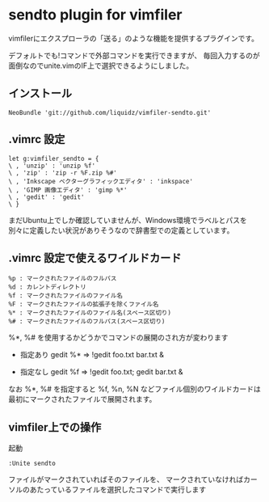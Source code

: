 # sendto plugin for vimfiler

vimfilerにエクスプローラの「送る」のような機能を提供するプラグインです。

デフォルトでも!コマンドで外部コマンドを実行できますが、
毎回入力するのが面倒なのでunite.vimのIF上で選択できるようにしました。

## インストール

    NeoBundle 'git://github.com/liquidz/vimfiler-sendto.git'

## .vimrc 設定

    let g:vimfiler_sendto = {
    \ , 'unzip' : 'unzip %f'
    \ , 'zip' : 'zip -r %F.zip %#'
    \ , 'Inkscape ベクターグラフィックエディタ' : 'inkspace'
    \ , 'GIMP 画像エディタ' : 'gimp %*'
    \ , 'gedit' : 'gedit'
    \ }

まだUbuntu上でしか確認していませんが、Windows環境でラベルとパスを
別々に定義したい状況がありそうなので辞書型での定義としています。

## .vimrc 設定で使えるワイルドカード

    %p : マークされたファイルのフルパス
    %d : カレントディレクトリ
    %f : マークされたファイルのファイル名
    %F : マークされたファイルの拡張子を除くファイル名
    %* : マークされたファイルのファイル名(スペース区切り)
    %# : マークされたファイルのフルパス(スペース区切り)

%*, %# を使用するかどうかでコマンドの展開のされ方が変わります

 - 指定あり
    gedit %* => !gedit foo.txt bar.txt &

 - 指定なし
    gedit %f => !gedit foo.txt; gedit bar.txt &

なお %*, %# を指定すると %f, %n, %N などファイル個別のワイルドカードは
最初にマークされたファイルで展開されます。

## vimfiler上での操作

起動

    :Unite sendto

ファイルがマークされていればそのファイルを、
マークされていなければカーソルのあたっているファイルを選択したコマンドで実行します
